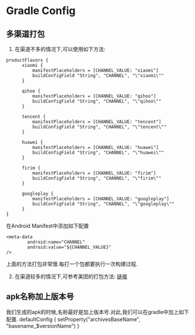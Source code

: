 # Gradle Config

## 多渠道打包
1. 在渠道不多的情况下,可以使用如下方法:

```
productFlavors {
      xiaomi {
          manifestPlaceholders = [CHANNEL_VALUE: "xiaomi"]
          buildConfigField "String", "CHANNEL", "\"xiaomi\""
      }

      qihoo {
          manifestPlaceholders = [CHANNEL_VALUE: "qihoo"]
          buildConfigField "String", "CHANNEL", "\"qihoo\""
      }

      tencent {
          manifestPlaceholders = [CHANNEL_VALUE: "tencent"]
          buildConfigField "String", "CHANNEL", "\"tencent\""
      }

      huawei {
          manifestPlaceholders = [CHANNEL_VALUE: "huawei"]
          buildConfigField "String", "CHANNEL", "\"huawei\""
      }

      firim {
          manifestPlaceholders = [CHANNEL_VALUE: "firim"]
          buildConfigField "String", "CHANNEL", "\"firim\""
      }

      googleplay {
          manifestPlaceholders = [CHANNEL_VALUE: "googleplay"]
          buildConfigField "String", "CHANNEL", "\"googleplay\""
      }
}
```

在Android Manifest中添加如下配置

```
<meta-data
        android:name="CHANNEL"
        android:value="${CHANNEL_VALUE}"
/>
```
上面的方法打包非常慢.每打一个包都要执行一次构建过程.

2. 在渠道较多的情况下,可参考美团的打包方法: [链接](http://tech.meituan.com/mt-apk-packaging.html)


## apk名称加上版本号
我们生成的apk的时候,名称最好是加上版本号.对此,我们可以在gradle中加上如下配置.
defaultConfig {
    setProperty("archivesBaseName", "basename_$versionName")
}

